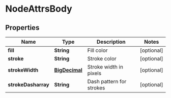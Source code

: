 # NodeAttrsBody

## Properties
Name | Type | Description | Notes
------------ | ------------- | ------------- | -------------
**fill** | **String** | Fill color |  [optional]
**stroke** | **String** | Stroke color |  [optional]
**strokeWidth** | [**BigDecimal**](BigDecimal.md) | Stroke width in pixels |  [optional]
**strokeDasharray** | **String** | Dash pattern for strokes |  [optional]
